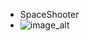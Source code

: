 
- SpaceShooter
- ![image_alt](https://github.com/onurinal/BasicTowerDefender/blob/develop/BasicTowerDefender.png?raw=true)
